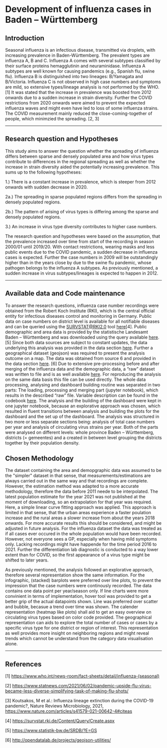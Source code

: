 # Development of influenza cases in Baden – Württemberg

## Introduction
Seasonal influenza is an infectious disease, transmitted via droplets, with increasing prevalence in Baden-Württemberg. The prevalent types are influenza A, B and C. 
Influenza A comes with several subtypes classified by their surface proteins hemagglutinin and neuraminidase. Influenza A subtypes are well 
known for causing pandemics (e.g., Spanish flu, swine flu). Influenza B is distinguished into two lineages:  B/Yamagata and B/Victoria. Influenza C 
is not observed in high case numbers and symptoms are mild, so extensive types/lineage analysis is not performed by the WHO. [1]
It was stated that the increase in prevalence was boosted from 2012 onwards due to a sudden increase in strain diversity. Further the COVID restrictions 
from 2020 onwards were aimed to prevent the expected influenza waves and might even have led to loss of some influenza strains. The COVID measurement 
mainly reduced the close-coming-together of people, which minimzied the spreading. [2, 3]  
***
## Research question and Hypotheses
This study aims to answer the question whether the spreading of influenza differs between sparse and densely populated area and how virus types 
contribute to differences in the regional spreading as well as whether the increase in strain diversity aided the potentially increasing prevalence. This sums up to the 
following hypotheses:  

1.) There is a constant increase in prevalence, which is steeper from 2012 onwards with sudden decrease in 2020. 

2a.) The spreading in sparse populated regions differs from the spreading in densely populated regions. 

2b.) The pattern of arising of virus types is differing among the sparse and densely populated regions. 

3.) An increase in virus type diversity contributes to higher case numbers. 

The research question and hypotheses were based on the assumption, that the prevalence increased over time from start of the recording in season 2000/01 
until 2019/20. With contact restrictions, wearing masks and less public events due to the COVID pandemic, a sudden decrease in influenza cases is expected. 
Further the case numbers in 2009 will be outstandingly higher than in the years close by due to the swine flu pandemic, whose pathogen belongs to the influenza A 
subtypes. As previously mentioned, a sudden increase in virus subtypes/lineages is expected to happen in 2012.
***
## Available data and Code maintenance
To answer the research questions, influenza case number recordings were obtained from the Robert Koch Institute (RKI), which is the central official entity for 
infectious diseases control and monitoring in Germany. Public data on case numbers on district level is available for all notifiable diseases and can be queried 
using the SURVSTAT@RKI2.0 tool [here](https://survstat.rki.de/Content/Query/Create.aspx)[4]. Public demographic and area data is provided by the statistische Landesamt Baden – Württemberg and was downloaded using the 
query available [here](https://www.statistik-bw.de/SRDB/?E=GS). [5] Since both data sources are subject to constant updates, the data underlying this analysis was provided in the data section 
[here](/data/). Further a geographical dataset (geojson) was required to present the analysis outcome on a map. The data was obtained from source 6 and provided 
in the data section [here](/data/). [6] 
Due to extensive pre-processing before and after merging of the influenza data and the demographic data, a “raw” dataset was written to file and is as well available [here](/data/). 
For reproducing the analysis on the same data basis this file can be used directly. The whole data processing, analysing and dashboard building routine was separated 
in two parts: The loading, processing and merging part (jupyter notebook), which results in the described “raw” file. Variable description can be found in the codebook [here](/data/codebook.md). 
The analysis and the building of the dashboard were kept in one jupyter notebook, because an explorative approach was chosen, which resulted in fluent transitions 
between analysis and building the plots for the dashboard and the set up of the dashboard. The analysis was structured in two more or less separate sections being: 
analysis of total case numbers per year and analysis of circulating virus strains per year. Both of the parts were analysed on different levels: whole province 
Baden – Württemberg, districts (= gemeentes) and a created in between level grouping the districts together by their population density.

## Chosen Methodology
The dataset containing the area and demopgraphic data was assumed to be the "simpler" dataset in that sense, that measurements/estimations are always carried out in the same way and that recordings are complete. However, the estimation method was adapted to a more accurate methodology, therefore the data before 2011 neede to be interpolated. The
latest population estimate for the year 2021 was not published at the moment of downloading, so an extrapolation for that year was required. Here, a simple linear curve fitting approach was applied. This approach is limited in that sense, that the urban areas experience a faster poulation increase and the rural areas a slower increase from about the years 2018 onwards. For more accurate results this should be considered, and might be adjusted in future analysis. For the influenza dataset the data was treated as if all cases ever occured in the whole population would have been recorded. However, not everyone sees a GP, especially when having mild symptoms only. Lacking recordings might have happende for the time period 2016 to 2021. Further the differentiation lab diagnostic is conducted to a way lower extent than for COVID, so the first appearance of a virus type might be shifted to later years.   

As previously mentioned, the analysis followed an explorative approach, therefore several representation show the same information. For the infographic, (stacked) barplots were preferred over line plots, to prevent the impression that the case numbers were continously recorded. The data contains one data point per year/season only. If line charts were more convinient in terms of implementation, hover tool was provided to get a better grip of the actual datapoints shown. Line was preferred over scatter and bubble, becasue a trend over time was shown. The calender representation (heatmap like plots) shall aid to get an easy overview on circulating virus types based on color code provided. The geographical representation can aids to explore the total number of cases or cases by a specific virus type for one district or region of interest. This representation as well provides more insight on neighboring regions and might reveal trends which cannot be understand from the category data visualisation alone.
***


## References
[1] https://www.who.int/news-room/fact-sheets/detail/influenza-(seasonal) 

[2] https://www.statnews.com/2021/06/02/pandemic-upside-flu-virus-became-less-diverse-simplifying-task-of-making-flu-shots/ 

[3] Koutsakos, M et al.: Influenza lineage extinction during the COVID-19 pandemic?, Nature Reviews Microbiology, 2021, https://www.nature.com/articles/s41579-021-00642-4#citeas 

[4] https://survstat.rki.de/Content/Query/Create.aspx

[5] https://www.statistik-bw.de/SRDB/?E=GS

[6] http://opendatalab.de/projects/geojson-utilities/
